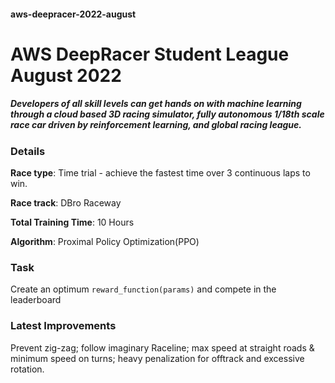 #### aws-deepracer-2022-august

# **AWS DeepRacer Student League August 2022**

##### Developers of all skill levels can get hands on with machine learning through a cloud based 3D racing simulator, fully autonomous 1/18th scale race car driven by reinforcement learning, and global racing league.

### **Details**

**Race type**: Time trial - achieve the fastest time over 3 continuous laps to win.

**Race track**: DBro Raceway

**Total Training Time**: 10 Hours

**Algorithm**: Proximal Policy Optimization(PPO)

### **Task**

Create an optimum ```reward_function(params)``` and compete in the leaderboard

### **Latest Improvements**

Prevent zig-zag; follow imaginary Raceline; max speed at straight roads & minimum speed on turns; heavy penalization for offtrack and excessive rotation.
